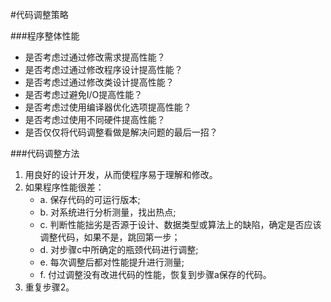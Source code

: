 #代码调整策略


###程序整体性能

* 是否考虑过通过修改需求提高性能？
* 是否考虑过通过修改程序设计提高性能？
* 是否考虑过通过修改类设计提高性能？
* 是否考虑过避免I/O提高性能？
* 是否考虑过使用编译器优化选项提高性能？
* 是否考虑过使用不同硬件提高性能？
* 是否仅仅将代码调整看做是解决问题的最后一招？


###代码调整方法

1. 用良好的设计开发，从而使程序易于理解和修改。
2. 如果程序性能很差：
    - a. 保存代码的可运行版本;
    - b. 对系统进行分析测量，找出热点;
    - c. 判断性能拙劣是否源于设计、数据类型或算法上的缺陷，确定是否应该调整代码，如果不是，跳回第一步；
    - d. 对步骤c中所确定的瓶颈代码进行调整;
    - e. 每次调整后都对性能提升进行测量;
    - f. 付过调整没有改进代码的性能，恢复到步骤a保存的代码。
3. 重复步骤2。
